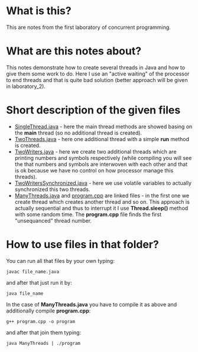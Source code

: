 # What is this?

This are notes from the first laboratory of concurrent programming.

# What are this notes about?

This notes demonstrate how to create several threads in Java and how to give them some work to do. Here I use an "active waiting" of the processor to end threads and that is quite bad solution (better approach will be given in laboratory_2).

# Short description of the given files
- [SingleThread.java](https://github.com/MrRuper/Concurrent_programming/blob/master/all_laboratories/laboratory_1/SingleThread.java) - here the main thread methods are showed basing on the **main** thread (so no additional thread is created).  
- [TwoThreads.java](https://github.com/MrRuper/Concurrent_programming/blob/master/all_laboratories/laboratory_1/TwoThreads.java) - here one additional thread with a simple **run** method is created. 
- [TwoWriters.java](https://github.com/MrRuper/Concurrent_programming/blob/master/all_laboratories/laboratory_1/TwoWriters.java) - here we create two additional threads which are printing numbers and symbols respectively (while compiling you will see the that numbers and symbols are interwoven with each other and that is ok because we have no control on how processor manage this threads).
- [TwoWritersSynchronized.java](https://github.com/MrRuper/Concurrent_programming/blob/master/all_laboratories/laboratory_1/TwoWritersSynchronized.java) - here we use volatile variables to actually synchronized this two threads.
- [ManyThreads.java](https://github.com/MrRuper/Concurrent_programming/blob/master/all_laboratories/laboratory_1/ManyThreads.java) and [program.cpp](https://github.com/MrRuper/Concurrent_programming/blob/master/all_laboratories/laboratory_1/program.cpp) are linked files - in the first one we create thread which creates another thread and so on. This approach is actually sequential and thus to interrupt it I use **Thread.sleep()** method with some random time. The **program.cpp** file finds the first "unsequanced" thread number.


# How to use files in that folder?
You can run all that files by your own typing:
```
javac file_name.java
```

and after that just run it by:
```
java file_name
```

In the case of **ManyThreads.java** you have to compile it as above and additionally compile **program.cpp**:

```
g++ program.cpp -o program
```

and after that join them typing:

```
java ManyThreads | ./program
```